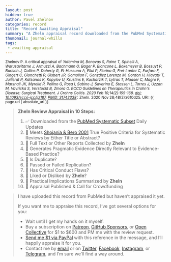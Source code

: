 ```yaml
---
layout: post
hidden: true
author: Pavel Zhelnov
categories: record
title: "Record Awaiting Appraisal"
summary: "A Zheln appraisal record downloaded from the PubMed Systematic Subset daily updates."
thumbnail: journal-whills
tags:
 - awaiting appraisal
---
```


<small id="citation">Zhelnov P. A critical appraisal of _‘Adamina M, Bonovas S, Raine T, Spinelli A, Warusavitarne J, Armuzzi A, Bachmann O, Bager P, Biancone L, Bokemeyer B, Bossuyt P, Burisch J, Collins P, Doherty G, El-Hussuna A, Ellul P, Fiorino G, Frei-Lanter C, Furfaro F, Gingert C, Gionchetti P, Gisbert JP, Gomollon F, González Lorenzo M, Gordon H, Hlavaty T, Juillerat P, Katsanos K, Kopylov U, Krustins E, Kucharzik T, Lytras T, Maaser C, Magro F, Marshall JK, Myrelid P, Pellino G, Rosa I, Sabino J, Savarino E, Stassen L, Torres J, Uzzan M, Vavricka S, Verstockt B, Zmora O. ECCO Guidelines on Therapeutics in Crohn's Disease: Surgical Treatment. J Crohns Colitis. 2020 Feb 10;14(2):155-168. [doi: 10.1093/ecco-jcc/jjz187](https://doi.org/10.1093/ecco-jcc/jjz187). [PMID: 31742338](https://pubmed.gov/31742338)’._ Zheln. 2020 Nov 28;48(2):r610d25. URI: {{ page.url | absolute_url }}.</small>

> **Zheln Review Appraisal in 10 Steps:**
>
> 1. ✅ Downloaded from the [PubMed Systematic Subset](https://github.com/p1m-ortho/qs-global-ortho-search-queries/blob/global-sr-query/README.md) Daily Updates
> 2. 🔄 Meets [Shojania & Bero 2001](https://www.researchgate.net/publication/11820967_Taking_Advantage_of_the_Explosion_of_Systematic_Reviews_An_Efficient_MEDLINE_Search_Strategy) True Positive Criteria for Systematic Reviews by Either Title or Abstract?
> 3. 🔄 Full Text or Other Reports Collected by **Zheln**
> 4. 🔄 Generates Pragmatic Evidence Directly Relevant to Evidence-Based Practice?
> 5. 🔄 Is Duplicate?
> 6. 🔄 Passed or Failed Replication?
> 7. 🔄 Has Critical Conduct Flaws?
> 8. 🔄 Liked or Disliked by **Zheln**?
> 9. 🔄 Practical Implications Summarized by **Zheln**
> 10. 🔄 Appraisal Published & Call for Crowdfunding

> I have uploaded this record from PubMed but haven’t appraised it yet.
>
> If you want me to appraise this record, I’ve got several options for you:
> * Wait until I get my hands on it myself.
> * Buy a subscription on [Patreon](https://patreon.com/zheln), [GitHub Sponsors](https://github.com/sponsors/drzhelnov), or [Open Collective](https://opencollective.com/zheln) for $1 to $600 and PM me with the review request.
> * [Send me $1 via PayPal](https://paypal.me/pjelnov) with this reference in the message, and I’ll happily appraise it for you.
> * Contact me by [email](mailto:pavel@zheln.com) or on [Twitter](https://twitter.com/drzhelnov), [Facebook](https://facebook.com/drzhelnov), [Instagram](https://instagram.com/igzheln), or [Telegram](https://t.me/drzhelnov), and I’m sure we’ll find a way around.
